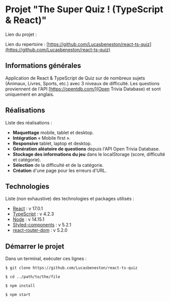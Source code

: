 # Projet "The Super Quiz ! (TypeScript & React)"

Lien du projet :

Lien du repertoire : [https://github.com/Lucasbeneston/react-ts-quiz](https://github.com/Lucasbeneston/react-ts-quiz)

## Informations générales

Application de React & TypeScript de Quiz sur de nombreux sujets (Animaux, Livres, Sports, etc.) avec 3 niveaux de difficulté. Les questions proviennent de l'API [https://opentdb.com/](Open Trivia Database) et sont uniquement en anglais.

## Réalisations

Liste des réalisations :

- **Maquettage** mobile, tablet et desktop.
- **Intégration** « Mobile first ».
- **Responsive** tablet, laptop et desktop.
- **Génération aléatoire de questions** depuis l'API Open Trivia Database.
- **Stockage des informations du jeu** dans le localStorage (score, difficulté et catégorie).
- **Sélection** de la difficulté et de la catégorie.
- **Création** d'une page pour les erreurs d'URL.

## Technologies

Liste (non exhaustive) des technologies et packages utilisés :

- [React](https://www.npmjs.com/package/react) : v 17.0.1
- [TypeScript](https://www.typescriptlang.org/) : v 4.2.3
- [Node](https://nodejs.org/en/) : v 14.15.1
- [Styled-components](https://styled-components.com/) : v 5.2.1
- [react-router-dom](https://www.npmjs.com/package/react-router-dom) : v 5.2.0

## Démarrer le projet

Dans un terminal, exécuter ces lignes :

`$ git clone https://github.com/Lucasbeneston/react-ts-quiz`

`$ cd ../path/to/the/file`

`$ npm install`

`$ npm start`
